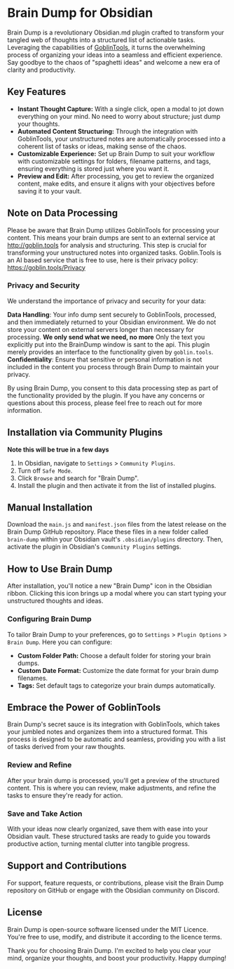 # Brain Dump for Obsidian

Brain Dump is a revolutionary Obsidian.md plugin crafted to transform your tangled web of thoughts into a structured list of actionable tasks. Leveraging the capabilities of [GoblinTools](http://goblin.tools), it turns the overwhelming process of organizing your ideas into a seamless and efficient experience. Say goodbye to the chaos of "spaghetti ideas" and welcome a new era of clarity and productivity.

## Key Features

- **Instant Thought Capture:** With a single click, open a modal to jot down everything on your mind. No need to worry about structure; just dump your thoughts.
- **Automated Content Structuring:** Through the integration with GoblinTools, your unstructured notes are automatically processed into a coherent list of tasks or ideas, making sense of the chaos.
- **Customizable Experience:** Set up Brain Dump to suit your workflow with customizable settings for folders, filename patterns, and tags, ensuring everything is stored just where you want it.
- **Preview and Edit:** After processing, you get to review the organized content, make edits, and ensure it aligns with your objectives before saving it to your vault.
  
## **Note on Data Processing**
Please be aware that Brain Dump utilizes GoblinTools for processing your content. This means your brain dumps are sent to an external service at http://goblin.tools for analysis and structuring. This step is crucial for transforming your unstructured notes into organized tasks. Goblin.Tools is an AI based service that is free to use, here is their privacy policy: https://goblin.tools/Privacy

### Privacy and Security
We understand the importance of privacy and security for your data:

**Data Handling**: Your info dump sent securely to GoblinTools, processed, and then immediately returned to your Obsidian environment. We do not store your content on external servers longer than necessary for processing.
**We only send what we need, no more** Only the text you explicitly put into the BrainDump window is sant to the api. This plugin merely provides an interface to the functionality given by `goblin.tools`.
**Confidentiality**: Ensure that sensitive or personal information is not included in the content you process through Brain Dump to maintain your privacy.

By using Brain Dump, you consent to this data processing step as part of the functionality provided by the plugin. If you have any concerns or questions about this process, please feel free to reach out for more information.

## Installation via Community Plugins
**Note this will be true in a few days**

1. In Obsidian, navigate to `Settings` > `Community Plugins`.
2. Turn off `Safe Mode`.
3. Click `Browse` and search for "Brain Dump".
4. Install the plugin and then activate it from the list of installed plugins.

## Manual Installation
Download the `main.js` and `manifest.json` files from the latest release on the Brain Dump GitHub repository. Place these files in a new folder called `brain-dump` within your Obsidian vault's `.obsidian/plugins` directory. Then, activate the plugin in Obsidian's `Community Plugins` settings.

## How to Use Brain Dump

After installation, you'll notice a new "Brain Dump" icon in the Obsidian ribbon. Clicking this icon brings up a modal where you can start typing your unstructured thoughts and ideas.

### Configuring Brain Dump

To tailor Brain Dump to your preferences, go to `Settings` > `Plugin Options` > `Brain Dump`. Here you can configure:

- **Custom Folder Path:** Choose a default folder for storing your brain dumps.
- **Custom Date Format:** Customize the date format for your brain dump filenames.
- **Tags:** Set default tags to categorize your brain dumps automatically.

## Embrace the Power of GoblinTools

Brain Dump's secret sauce is its integration with GoblinTools, which takes your jumbled notes and organizes them into a structured format. This process is designed to be automatic and seamless, providing you with a list of tasks derived from your raw thoughts.

### Review and Refine

After your brain dump is processed, you'll get a preview of the structured content. This is where you can review, make adjustments, and refine the tasks to ensure they're ready for action.

### Save and Take Action

With your ideas now clearly organized, save them with ease into your Obsidian vault. These structured tasks are ready to guide you towards productive action, turning mental clutter into tangible progress.



## Support and Contributions

For support, feature requests, or contributions, please visit the Brain Dump repository on GitHub or engage with the Obsidian community on Discord.

## License

Brain Dump is open-source software licensed under the MIT Licence. You're free to use, modify, and distribute it according to the licence terms.

Thank you for choosing Brain Dump. I'm excited to help you clear your mind, organize your thoughts, and boost your productivity. Happy dumping!
